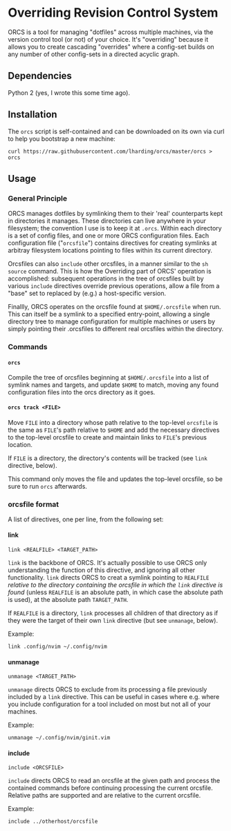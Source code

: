 # Overriding Revision Control System

ORCS is a tool for managing "dotfiles" across multiple machines, via the version control tool (or not) of your choice. It's "overriding" because it allows you to create cascading "overrides" where a config-set builds on any number of other config-sets in a directed acyclic graph.

## Dependencies

Python 2 (yes, I wrote this some time ago). 

## Installation

The `orcs` script is self-contained and can be downloaded on its own via curl to help you bootstrap a new machine:
```
curl https://raw.githubusercontent.com/lharding/orcs/master/orcs > orcs
```

## Usage

### General Principle

ORCS manages dotfiles by symlinking them to their 'real' counterparts kept in directories it manages. These directories can live anywhere in your filesystem; the convention I use is to keep it at `.orcs`. Within each directory is a set of config files, and one or more ORCS configuration files. Each configuration file ("`orcsfile`") contains directives for creating symlinks at arbitray filesystem locations pointing to files within its current directory.

Orcsfiles can also `include` other orcsfiles, in a manner similar to the `sh` `source` command. This is how the Overriding part of ORCS' operation is accomplished: subsequent operations in the tree of orcsfiles built by various `include` directives override previous operations, allow a file from a "base" set to replaced by (e.g.) a host-specific version.

Finallly, ORCS operates on the orcsfile found at `$HOME/.orcsfile` when run. This can itself be a symlink to a specified entry-point, allowing a single directory tree to manage configuration for multiple machines or users by simply pointing their .orcsfiles to different real orcsfiles within the directory.

### Commands

#### `orcs`

Compile the tree of orcsfiles beginning at `$HOME/.orcsfile` into a list of symlink names and targets, and update `$HOME` to match, moving any found configuration files into the orcs directory as it goes.

#### `orcs track <FILE>`

Move `FILE` into a directory whose path relative to the top-level `orcsfile` is the same as `FILE`'s path relative to `$HOME` and add the necessary directives to the top-level orcsfile to create and maintain links to `FILE`'s previous location.

If `FILE` is a directory, the directory's contents will be tracked (see `link` directive, below).

This command only moves the file and updates the top-level orcsfile, so be sure to run `orcs` afterwards.

### orcsfile format

A list of directives, one per line, from the following set:

#### link

`link <REALFILE> <TARGET_PATH>`

`link` is the backbone of ORCS. It's actually possible to use ORCS only understanding the function of this directive, and ignoring all other functionality. `link` directs ORCS to creat a symlink pointing to `REALFILE` *relative to the directory containing the orcsfile in which the `link` directive is found* (unless `REALFILE` is an absolute path, in which case the absolute path is used), at the absolute path `TARGET_PATH`.

If `REALFILE` is a directory, `link` processes all children of that directory as if they were the target of their own `link` directive (but see `unmanage`, below).

Example:

`link .config/nvim ~/.config/nvim`

#### unmanage

`unmanage <TARGET_PATH>`

`unmanage` directs ORCS to exclude from its processing a file previously included by a `link` directive. This can be useful in cases where e.g. where you include configuration for a tool included on most but not all of your machines.

Example:

`unmanage ~/.config/nvim/ginit.vim`

#### include

`include <ORCSFILE>`

`include` directs ORCS to read an orcsfile at the given path and process the contained commands before continuing processing the current orcsfile. Relative paths are supported and are relative to the current orcsfile.

Example:

`include ../otherhost/orcsfile`

